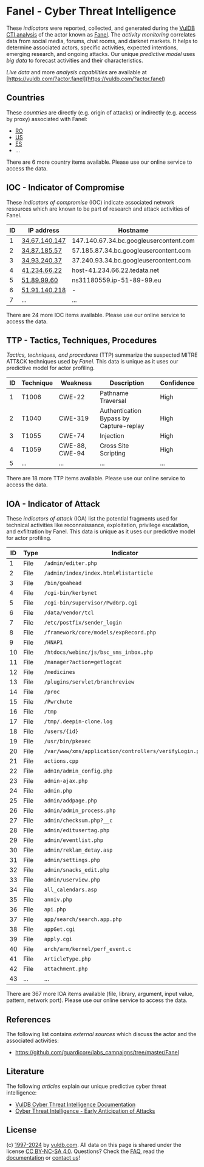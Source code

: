 # Fanel - Cyber Threat Intelligence

These _indicators_ were reported, collected, and generated during the [VulDB CTI analysis](https://vuldb.com/?kb.cti) of the actor known as [Fanel](https://vuldb.com/?actor.fanel). The _activity monitoring_ correlates data from social media, forums, chat rooms, and darknet markets. It helps to determine associated actors, specific activities, expected intentions, emerging research, and ongoing attacks. Our unique _predictive model_ uses _big data_ to forecast activities and their characteristics.

_Live data_ and more _analysis capabilities_ are available at [https://vuldb.com/?actor.fanel](https://vuldb.com/?actor.fanel)

## Countries

These _countries_ are directly (e.g. origin of attacks) or indirectly (e.g. access by proxy) associated with Fanel:

* [RO](https://vuldb.com/?country.ro)
* [US](https://vuldb.com/?country.us)
* [ES](https://vuldb.com/?country.es)
* ...

There are 6 more country items available. Please use our online service to access the data.

## IOC - Indicator of Compromise

These _indicators of compromise_ (IOC) indicate associated network resources which are known to be part of research and attack activities of Fanel.

ID | IP address | Hostname | Campaign | Confidence
-- | ---------- | -------- | -------- | ----------
1 | [34.67.140.147](https://vuldb.com/?ip.34.67.140.147) | 147.140.67.34.bc.googleusercontent.com | - | Medium
2 | [34.87.185.57](https://vuldb.com/?ip.34.87.185.57) | 57.185.87.34.bc.googleusercontent.com | - | Medium
3 | [34.93.240.37](https://vuldb.com/?ip.34.93.240.37) | 37.240.93.34.bc.googleusercontent.com | - | Medium
4 | [41.234.66.22](https://vuldb.com/?ip.41.234.66.22) | host-41.234.66.22.tedata.net | - | High
5 | [51.89.99.60](https://vuldb.com/?ip.51.89.99.60) | ns31180559.ip-51-89-99.eu | - | High
6 | [51.91.140.218](https://vuldb.com/?ip.51.91.140.218) | - | - | High
7 | ... | ... | ... | ...

There are 24 more IOC items available. Please use our online service to access the data.

## TTP - Tactics, Techniques, Procedures

_Tactics, techniques, and procedures_ (TTP) summarize the suspected MITRE ATT&CK techniques used by _Fanel_. This data is unique as it uses our predictive model for actor profiling.

ID | Technique | Weakness | Description | Confidence
-- | --------- | -------- | ----------- | ----------
1 | T1006 | CWE-22 | Pathname Traversal | High
2 | T1040 | CWE-319 | Authentication Bypass by Capture-replay | High
3 | T1055 | CWE-74 | Injection | High
4 | T1059 | CWE-88, CWE-94 | Cross Site Scripting | High
5 | ... | ... | ... | ...

There are 18 more TTP items available. Please use our online service to access the data.

## IOA - Indicator of Attack

These _indicators of attack_ (IOA) list the potential fragments used for technical activities like reconnaissance, exploitation, privilege escalation, and exfiltration by Fanel. This data is unique as it uses our predictive model for actor profiling.

ID | Type | Indicator | Confidence
-- | ---- | --------- | ----------
1 | File | `/admin/editer.php` | High
2 | File | `/admin/index/index.html#listarticle` | High
3 | File | `/bin/goahead` | Medium
4 | File | `/cgi-bin/kerbynet` | High
5 | File | `/cgi-bin/supervisor/PwdGrp.cgi` | High
6 | File | `/data/vendor/tcl` | High
7 | File | `/etc/postfix/sender_login` | High
8 | File | `/framework/core/models/expRecord.php` | High
9 | File | `/HNAP1` | Low
10 | File | `/htdocs/webinc/js/bsc_sms_inbox.php` | High
11 | File | `/manager?action=getlogcat` | High
12 | File | `/medicines` | Medium
13 | File | `/plugins/servlet/branchreview` | High
14 | File | `/proc` | Low
15 | File | `/Pwrchute` | Medium
16 | File | `/tmp` | Low
17 | File | `/tmp/.deepin-clone.log` | High
18 | File | `/users/{id}` | Medium
19 | File | `/usr/bin/pkexec` | High
20 | File | `/var/www/xms/application/controllers/verifyLogin.php` | High
21 | File | `actions.cpp` | Medium
22 | File | `adm1n/admin_config.php` | High
23 | File | `admin-ajax.php` | High
24 | File | `admin.php` | Medium
25 | File | `admin/addpage.php` | High
26 | File | `admin/admin_process.php` | High
27 | File | `admin/checksum.php?__c` | High
28 | File | `admin/editusertag.php` | High
29 | File | `admin/eventlist.php` | High
30 | File | `admin/reklam_detay.asp` | High
31 | File | `admin/settings.php` | High
32 | File | `admin/snacks_edit.php` | High
33 | File | `admin/userview.php` | High
34 | File | `all_calendars.asp` | High
35 | File | `anniv.php` | Medium
36 | File | `api.php` | Low
37 | File | `app/search/search.app.php` | High
38 | File | `appGet.cgi` | Medium
39 | File | `apply.cgi` | Medium
40 | File | `arch/arm/kernel/perf_event.c` | High
41 | File | `ArticleType.php` | High
42 | File | `attachment.php` | High
43 | ... | ... | ...

There are 367 more IOA items available (file, library, argument, input value, pattern, network port). Please use our online service to access the data.

## References

The following list contains _external sources_ which discuss the actor and the associated activities:

* https://github.com/guardicore/labs_campaigns/tree/master/Fanel

## Literature

The following _articles_ explain our unique predictive cyber threat intelligence:

* [VulDB Cyber Threat Intelligence Documentation](https://vuldb.com/?kb.cti)
* [Cyber Threat Intelligence - Early Anticipation of Attacks](https://www.scip.ch/en/?labs.20201022)

## License

(c) [1997-2024](https://vuldb.com/?kb.changelog) by [vuldb.com](https://vuldb.com/?kb.about). All data on this page is shared under the license [CC BY-NC-SA 4.0](https://creativecommons.org/licenses/by-nc-sa/4.0/). Questions? Check the [FAQ](https://vuldb.com/?kb.faq), read the [documentation](https://vuldb.com/?kb) or [contact us](https://vuldb.com/?contact)!
